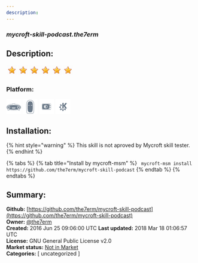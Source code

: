 ```yaml
---
description: 
---
```


### _mycroft-skill-podcast.the7erm_  
## Description:  
  
![](../.gitbook/assets/star.png)![](../.gitbook/assets/star.png)![](../.gitbook/assets/star.png)![](../.gitbook/assets/star.png)![](../.gitbook/assets/star.png)![](../.gitbook/assets/star.png)  
  
### Platform:  
 ![Mark I](../.gitbook/assets/mark-1-icon.png)  ![Mark II](../.gitbook/assets/mark-2-icon.png)  ![Picroft](../.gitbook/assets/picroft-icon.png)  ![plasmoid](../.gitbook/assets/kde.png)   
## Installation:  
{% hint style="warning" %}
This skill is not aproved by Mycroft skill tester.
{% endhint %}
    
{% tabs %}
{% tab title="Install by mycroft-msm" %}
``` mycroft-msm install https://github.com/the7erm/mycroft-skill-podcast```
{% endtab %}
  {% endtabs %}
    
## Summary:  
**Github:** [https://github.com/the7erm/mycroft-skill-podcast](https://github.com/the7erm/mycroft-skill-podcast)  
**Owner:** [@the7erm](https://github.com/the7erm)  
**Created:** 2016 Jun 25 09:06:00 UTC  **Last updated:** 2018 Mar 18 01:06:57 UTC  
**License:** GNU General Public License v2.0  
**Market status:** [Not in Market](https://market.mycroft.ai/skill/)  
**Categories:** [ uncategorized ]   
